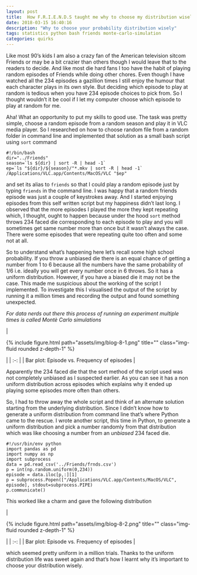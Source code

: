 ```yaml
---
layout: post
title:  How F.R.I.E.N.D.S taught me why to choose my distribution wisely.
date: 2018-03-15 16:40:16
description: "Why to choose your probability distribution wisely"
tags: statistics python bash friends monte-carlo-simulation
categories: quirks
---
```


Like most 90’s kids I am also a crazy fan of the American television sitcom Friends or may be a bit crazier than others though I would leave that to the readers to decide. And like most die hard fans I too have the habit of playing random episodes of Friends while doing other chores. Even though I have watched all the 234 episodes a gazillion times I still enjoy the humour that each character plays in its own style. But deciding which episode to play at random is tedious when you have 234 episode choices to pick from. So I thought wouldn’t it be cool if I let my computer choose which episode to play at random for me.

Aha! What an opportunity to put my skills to good use. The task was pretty simple, choose a random episode from a random season and play it in VLC media player. So I researched on how to choose random file from a random folder in command line and implemented that solution as a small bash script using `sort` command


```
#!/bin/bash
dir="../Friends"
season=`ls ${dir} | sort -R | head -1`
ep=`ls "${dir}/${season}/"*.mkv | sort -R | head -1`
/Applications/VLC.app/Contents/MacOS/VLC "$ep"
```

and set its alias to `friends` so that I could play a random episode just by typing `friends` in the command line.
I was happy that a random friends episode was just a couple of keystrokes away. And I started enjoying episodes from this self written script but my happiness didn’t last long. I observed that the more episodes I played the more they kept repeating which, I thought, ought to happen because under the hood `sort` method throws 234 faced die corresponding to each episode to play and you will sometimes get same number more than once but it wasn’t always the case. There were some episodes that were repeating quite too often and some not at all.

So to understand what’s happening here let’s recall some high school probability. If you throw a unbiased die there is an equal chance of getting a number from 1 to 6 because all the numbers have the same probability of 1/6 i.e. ideally you will get every number once in 6 throws. So it has a uniform distribution. However, if you have a biased die it may not be the case. This made me suspicious about the working of the script I implemented.
To investigate this I visualised the output of the script by running it a million times and recording the output and found something unexpected.

*For data nerds out there this process of running an experiment multiple times is called Montè Carlo simulations*

|<div class="row justify-content-sm-center">
    <div class="col-sm mt-3 mt-md-0">
        {% include figure.html path="assets/img/blog-8-1.png" title="" class="img-fluid rounded z-depth-1" %}
    </div>
</div>|
| :-: |
| Bar plot: Episode vs. Frequency of episodes |


Apparently the 234 faced die that the sort method of the script used was not completely unbiased as I suspected earlier. As you can see it has a non uniform distribution across episodes which explains why it ended up playing some episodes more often than others.

So, I had to throw away the whole script and think of an alternate solution starting from the underlying distribution. Since I didn’t know how to generate a uniform distribution from command line that’s where Python came to the rescue. I wrote another script, this time in Python, to generate a uniform distribution and pick a number randomly from that distribution which was like choosing a number from an *unbiased* 234 faced die.

```
#!/usr/bin/env python
import pandas as pd
import numpy as np
import subprocess
data = pd.read_csv('../Friends/frnds.csv')
p = int(np.random.uniform(0,234))
episode = data.iloc[p,:][1]
p = subprocess.Popen(["/Applications/VLC.app/Contents/MacOS/VLC", episode], stdout=subprocess.PIPE)
p.communicate()
```

This worked like a charm and gave the following distribution

| <div class="row justify-content-sm-center">
    <div class="col-sm mt-3 mt-md-0">
        {% include figure.html path="assets/img/blog-8-2.png" title="" class="img-fluid rounded z-depth-1" %}
    </div>
</div>|
| :-: |
| Bar plot: Episode vs. Frequency of episodes |

which seemed pretty uniform in a million trials. Thanks to the uniform distribution life was sweet again and that’s how I learnt why it’s important to choose your distribution wisely.
